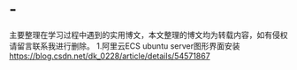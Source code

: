 # -
主要整理在学习过程中遇到的实用博文，本文整理的博文均为转载内容，如有侵权请留言联系我进行删除。
1.阿里云ECS  ubuntu  server图形界面安装
https://blog.csdn.net/dk_0228/article/details/54571867
